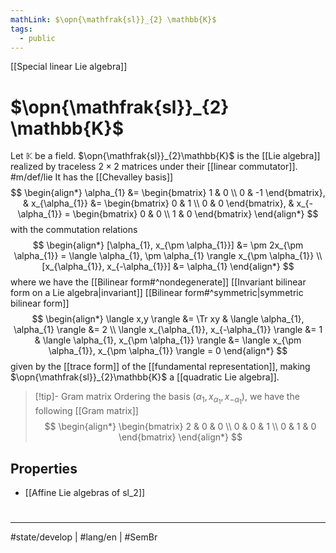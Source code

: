 ```yaml
---
mathLink: $\opn{\mathfrak{sl}}_{2} \mathbb{K}$
tags:
  - public
---
```

[[Special linear Lie algebra]]
# $\opn{\mathfrak{sl}}_{2} \mathbb{K}$

Let $\mathbb{K}$ be a field. 
$\opn{\mathfrak{sl}}_{2}\mathbb{K}$ is the [[Lie algebra]] realized by traceless $2 \times 2$ matrices under their [[linear commutator]]. #m/def/lie
It has the [[Chevalley basis]]
$$
\begin{align*}
\alpha_{1} &= \begin{bmatrix}
1 & 0 \\
0 & -1
\end{bmatrix},
&
x_{\alpha_{1}} &= \begin{bmatrix}
0 & 1 \\
0 & 0
\end{bmatrix},
&
x_{-\alpha_{1}} = \begin{bmatrix}
0 & 0 \\
1 & 0
\end{bmatrix}
\end{align*}
$$
with the commutation relations
$$
\begin{align*}
[\alpha_{1}, x_{\pm \alpha_{1}}] &= \pm 2x_{\pm \alpha_{1}} 
= \langle \alpha_{1}, \pm \alpha_{1} \rangle x_{\pm \alpha_{1}} \\
[x_{\alpha_{1}}, x_{-\alpha_{1}}] &= \alpha_{1}
\end{align*}
$$
where we have the [[Bilinear form#^nondegenerate]] [[Invariant bilinear form on a Lie algebra|invariant]]  [[Bilinear form#^symmetric|symmetric bilinear form]] 
$$
\begin{align*}
\langle x,y \rangle  &= \Tr xy &
\langle \alpha_{1}, \alpha_{1} \rangle &= 2 \\
\langle x_{\alpha_{1}}, x_{-\alpha_{1}} \rangle &= 1 &
\langle \alpha_{1}, x_{\pm \alpha_{1}} \rangle &= \langle x_{\pm \alpha_{1}}, x_{\pm \alpha_{1}} \rangle = 0  
\end{align*}
$$
given by the [[trace form]] of the [[fundamental representation]],
making $\opn{\mathfrak{sl}}_{2}\mathbb{K}$ a [[quadratic Lie algebra]].

> [!tip]- Gram matrix
> Ordering the basis $(\alpha_{1}, x_{\alpha_{1}}, x_{-\alpha_{1}})$, we have the following [[Gram matrix]]
> $$
> \begin{align*}
> \begin{bmatrix}
> 2 & 0 & 0 \\
> 0 & 0 & 1 \\
> 0 & 1 & 0
> \end{bmatrix}
> \end{align*}
> $$

## Properties

- [[Affine Lie algebras of sl_2]]


#
---
#state/develop | #lang/en | #SemBr
